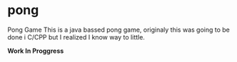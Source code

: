 # pong
Pong Game
This is a java bassed pong game, originaly this was going to be done i C/CPP but I realized I know way to little.

<strong>Work In Proggress<strong>
